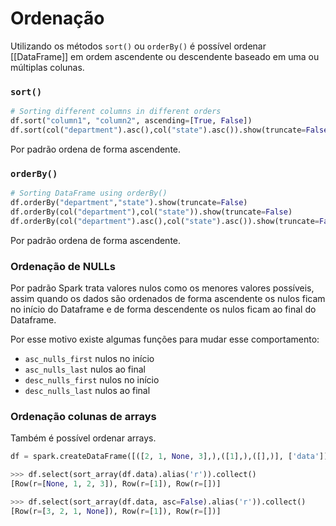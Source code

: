 # Ordenação

Utilizando os métodos `sort()` ou `orderBy()` é possível ordenar [[DataFrame]] em ordem ascendente ou descendente baseado em uma ou múltiplas colunas.

### `sort()`

```python
# Sorting different columns in different orders
df.sort("column1", "column2", ascending=[True, False]) 
df.sort(col("department").asc(),col("state").asc()).show(truncate=False)
```

Por padrão ordena de forma ascendente.

### `orderBy()`

```python
# Sorting DataFrame using orderBy()
df.orderBy("department","state").show(truncate=False)
df.orderBy(col("department"),col("state")).show(truncate=False)
df.orderBy(col("department").asc(),col("state").asc()).show(truncate=False)
```

Por padrão ordena de forma ascendente.

### Ordenação de NULLs

Por padrão Spark trata valores nulos como os menores valores possíveis, assim quando os dados são ordenados de forma ascendente os nulos ficam no início do Dataframe e de forma descendente os nulos ficam ao final do Dataframe.

Por esse motivo existe algumas funções para mudar esse comportamento:

- `asc_nulls_first` nulos no início
- `asc_nulls_last` nulos ao final
- `desc_nulls_first` nulos no início
- `desc_nulls_last` nulos ao final

### Ordenação colunas de arrays

Também é possível ordenar arrays.

```py
df = spark.createDataFrame([([2, 1, None, 3],),([1],),([],)], ['data'])

>>> df.select(sort_array(df.data).alias('r')).collect()
[Row(r=[None, 1, 2, 3]), Row(r=[1]), Row(r=[])]

>>> df.select(sort_array(df.data, asc=False).alias('r')).collect()
[Row(r=[3, 2, 1, None]), Row(r=[1]), Row(r=[])]
```